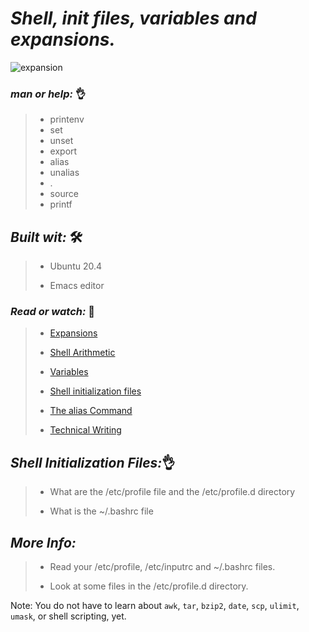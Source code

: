  # **_Shell, init files, variables and expansions._**
 
 ![expansion](https://user-images.githubusercontent.com/85587286/160509889-0ded45bf-3d15-4e5c-87ad-14925fff17e0.jpeg)
 
 
 ### **_man or help:_** 👌

 > * printenv
 > * set
 > * unset
 > * export
 > * alias
 > * unalias
 > * .
 > * source
 > * printf
 
 ## **_Built wit:_** 🛠️
 
 
 > * Ubuntu 20.4
 >
 > * Emacs editor
 
### **_Read or watch:_**  📑

> * [Expansions](http://linuxcommand.org/lc3_lts0080.php)
>    
> * [Shell Arithmetic](https://www.gnu.org/software/bash/manual/html_node/Shell-Arithmetic.html)
>   
> * [Variables](https://tldp.org/LDP/Bash-Beginners-Guide/html/sect_03_02.html)
>    
> * [Shell initialization files](https://tldp.org/LDP/Bash-Beginners-Guide/html/sect_03_01.html)
>    
> * [The alias Command](http://www.linfo.org/alias.html)
>   
> * [Technical Writing](https://holbertonintranet.s3.amazonaws.com/uploads/misc/2021/6/9112669886fd446a2aa3113c31319d1f468dc160.pdf?X-Amz-Algorithm=AWS4-HMAC-SHA256&X-Amz-Credential=AKIARDDGGGOU5BHMTQX4%2F20220329%2Fus-east-1%2Fs3%2Faws4_request&X-Amz-Date=20220329T004832Z&X-Amz-Expires=86400&X-Amz-SignedHeaders=host&X-Amz-Signature=777f3436303b02d2044e3f0995297f29ac2a1cb3fc03d79ea80975a6723447cb)

 
 ## **_Shell Initialization Files:_**👌
 

> *  What are the /etc/profile file and the /etc/profile.d directory
> 
> * What is the ~/.bashrc file


## *_More Info:_*


> * Read your /etc/profile, /etc/inputrc and ~/.bashrc files.
>
> * Look at some files in the /etc/profile.d directory.


Note: You do not have to learn about `awk`, `tar`, `bzip2`, `date`, `scp`, `ulimit`, `umask`, or shell scripting, yet.


